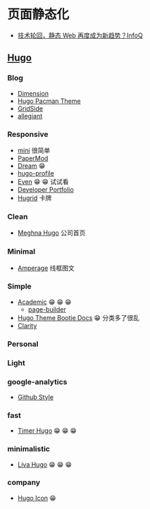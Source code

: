# 页面静态化

- [技术轮回，静态 Web 再度成为新趋势？InfoQ](https://www.infoq.cn/article/xwwgobgmke*amrbunb5r)

## [Hugo](https://gohugo.io/)

### Blog

- [Dimension](https://themes.gohugo.io/hugo-theme-dimension/)
- [Hugo Pacman Theme](https://themes.gohugo.io/hugo-pacman-theme/)
- [GridSide](https://themes.gohugo.io/grid-side/)
- [allegiant](https://themes.gohugo.io/allegiant/)

### Responsive

- [mini](https://themes.gohugo.io/hugo-theme-cactus-plus/) 很简单
- [PaperMod](https://themes.gohugo.io/hugo-papermod/)
- [Dream](https://themes.gohugo.io/hugo-theme-dream/) 😁
- [hugo-profile](https://themes.gohugo.io/hugo-profile/)
- [Even](https://themes.gohugo.io/hugo-theme-even/) 😁 😁 试试看
- [Developer Portfolio](https://themes.gohugo.io/hugo-developer-portfolio/)
- [Hugrid](https://themes.gohugo.io/hugrid/) 卡牌

### Clean

- [Meghna Hugo](https://themes.gohugo.io/meghna-hugo/) 公司首页

### Minimal

- [Amperage](https://themes.gohugo.io/amperage/) 线框图文

### Simple

- [Academic](https://themes.gohugo.io/academic/)  😁 😁 😁
  - [page-builder](https://wowchemy.com/docs/getting-started/page-builder/)
- [Hugo Theme Bootie Docs](https://themes.gohugo.io/bootie-docs/)  😁  分类多了很乱
- [Clarity](https://themes.gohugo.io/hugo-clarity/) 

### Personal

### Light

### google-analytics

- [Github Style](https://themes.gohugo.io/github-style/)

### fast

- [Timer Hugo](https://themes.gohugo.io/timer-hugo/) 😁 😁 😁

### minimalistic

- [Liva Hugo](https://themes.gohugo.io/liva-hugo/) 😁 😁 😁

### company

- [Hugo Icon](https://themes.gohugo.io/hugo-icon/) 😁 